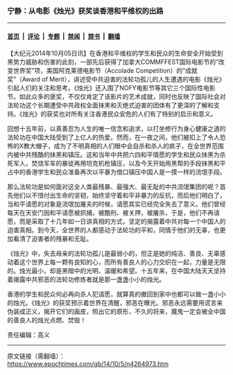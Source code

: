 ### 宁静：从电影《烛光》获奖谈香港和平维权的出路

---

#### [首页](../../../..?n4264973) &nbsp;|&nbsp; [评论](../../../../../epoch-comment?n4264973) &nbsp;|&nbsp; [专题](../../../../../epoch-special?n4264973) &nbsp;|&nbsp; [禁闻](../../../../../epoch-news?n4264973) &nbsp;|&nbsp; [禁书](../../../../../books?n4264973) &nbsp;|&nbsp; [翻墙](https://github.com/gfw-breaker/nogfw/blob/master/README.md?n4264973)


<div class="post_content" id="artbody" itemprop="articleBody">
 <!-- article content begin -->
 <p>
  【大纪元2014年10月05日讯】在香港和平维权的学生和民众的生命安全开始受到黑势力威胁和伤害的此刻，一部先后获得了加拿大COMMFFEST国际电影节的“改变世界奖”项，美国阿克莱德电影节（Accolade Competition）的“成就奖”（Award of Merit），讲述受中共迫害的法轮功孤儿的人生遭遇的电影《烛光》引起人们的关注和思考。《烛光》还入围了NOFY电影节等其它三个国际性电影节。如此众多的褒奖，不仅仅肯定了该影片的艺术成就，同时也反映了国际社会对法轮功这个长期遭受中共政权全面抹黑和灭绝式迫害的团体有了更深的了解和支持。《烛光》的获奖也对所有关注香港民众安危的人们有了特别的启示和意义。
 </p>
 <p>
  回想十五年前，以真善忍为人生的唯一信念和追求，以打坐修行为身心健康之道的法轮功在中国大陆受到了上亿人的热爱。然而，在一夜之间，他们被扣上了令人恐怖的X教大帽子，成为了不明真相的人们眼中会自杀和杀人的疯子，在全世界范围内被中共残酷的抹黑和镇压。这和当年中共把六四和平情愿的学生和民众抹黑为杀死军人，焚烧军车的暴徒再用坦克机枪镇压，以及今天开始用黑帮的手段抹黑和平占中的香港学生和民众准备再次以平暴为借口镇压中国人是一摸一样的流氓手段。
 </p>
 <p>
  那么法轮功是如何面对这全人类最残暴、最强大、最无耻的中共流氓集团的呢？首先他们以不惜付出生命的坚韧，始终坚守着和平非暴力的反抗，而后他们明白了，当和平请愿的对象是流氓加屠夫的时候，请愿其实已经完全失去了意义。他们曾经每天在天安门因和平请愿被抓捕，被酷刑、被关押，被屠杀，于是，他们不再请愿，而是采取了十几年如一日讲真相的方式，坚定的揭露着中共对每一个中国人的迫害真相。到今天，全世界的人都感动于法轮功的平和，同情于他们的无辜，也更加看清了迫害者的残暴和无耻。
 </p>
 <p>
  《烛光》中，失去母亲的法轮功孤儿是最弱小的，但正是她的纯洁、善良、无辜感动着这个世界上每一颗有良知的心，而所有善良人的心力交织在一起，力量是无限的。烛光最小，却是黑暗中的光明、温暖和希望。十五年来，在中国大陆天天坚持着揭露中共邪恶的法轮功修炼者就是那一盏盏小小的烛光。
 </p>
 <p>
  香港的学生和民众何必再向杀人犯请愿，就算真的撤回到家中也都可以做一盏小小的烛光。《烛光》的获奖预示着世界在清醒，邪恶在曝光。邪恶永远需要用谎言来伪装成正义，揭开它们的画皮，照出它的原形，不久的将来，魔鬼一定会被全中国的善良人的烛光点燃、焚毁！
 </p>
 <p>
  责任编辑：高义
 </p>
 <!-- article content end -->
 <div id="below_article_ad">
 </div>
</div>


---

原文链接（需翻墙）：https://www.epochtimes.com/gb/14/10/5/n4264973.htm
